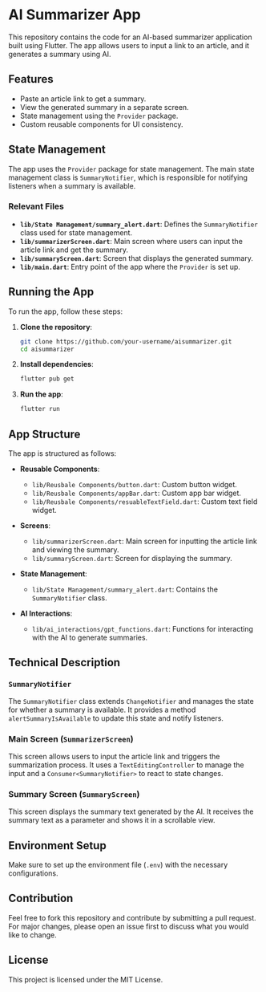 # AI Summarizer App

This repository contains the code for an AI-based summarizer application built using Flutter. The app allows users to input a link to an article, and it generates a summary using AI.

## Features

- Paste an article link to get a summary.
- View the generated summary in a separate screen.
- State management using the `Provider` package.
- Custom reusable components for UI consistency.

## State Management

The app uses the `Provider` package for state management. The main state management class is `SummaryNotifier`, which is responsible for notifying listeners when a summary is available.

### Relevant Files

- **`lib/State Management/summary_alert.dart`**: Defines the `SummaryNotifier` class used for state management.
- **`lib/summarizerScreen.dart`**: Main screen where users can input the article link and get the summary.
- **`lib/summaryScreen.dart`**: Screen that displays the generated summary.
- **`lib/main.dart`**: Entry point of the app where the `Provider` is set up.

## Running the App

To run the app, follow these steps:

1. **Clone the repository**:
    ```sh
    git clone https://github.com/your-username/aisummarizer.git
    cd aisummarizer
    ```

2. **Install dependencies**:
    ```sh
    flutter pub get
    ```

3. **Run the app**:
    ```sh
    flutter run
    ```

## App Structure

The app is structured as follows:

- **Reusable Components**:
  - `lib/Reusbale Components/button.dart`: Custom button widget.
  - `lib/Reusbale Components/appBar.dart`: Custom app bar widget.
  - `lib/Reusbale Components/resuableTextField.dart`: Custom text field widget.

- **Screens**:
  - `lib/summarizerScreen.dart`: Main screen for inputting the article link and viewing the summary.
  - `lib/summaryScreen.dart`: Screen for displaying the summary.

- **State Management**:
  - `lib/State Management/summary_alert.dart`: Contains the `SummaryNotifier` class.

- **AI Interactions**:
  - `lib/ai_interactions/gpt_functions.dart`: Functions for interacting with the AI to generate summaries.

## Technical Description

### `SummaryNotifier`

The `SummaryNotifier` class extends `ChangeNotifier` and manages the state for whether a summary is available. It provides a method `alertSummaryIsAvailable` to update this state and notify listeners.

### Main Screen (`SummarizerScreen`)

This screen allows users to input the article link and triggers the summarization process. It uses a `TextEditingController` to manage the input and a `Consumer<SummaryNotifier>` to react to state changes.

### Summary Screen (`SummaryScreen`)

This screen displays the summary text generated by the AI. It receives the summary text as a parameter and shows it in a scrollable view.

## Environment Setup

Make sure to set up the environment file (`.env`) with the necessary configurations.

## Contribution

Feel free to fork this repository and contribute by submitting a pull request. For major changes, please open an issue first to discuss what you would like to change.

## License

This project is licensed under the MIT License.
